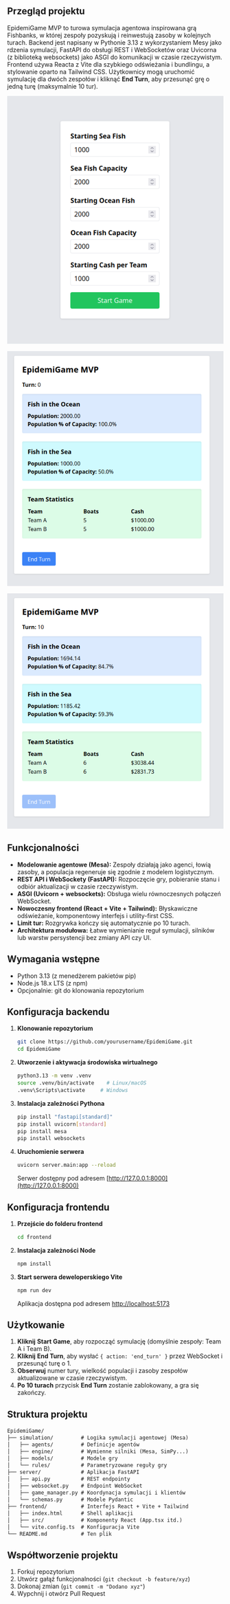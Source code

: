 ## Przegląd projektu

EpidemiGame MVP to turowa symulacja agentowa inspirowana grą Fishbanks, w której zespoły pozyskują i reinwestują zasoby w kolejnych turach. Backend jest napisany w Pythonie 3.13 z wykorzystaniem Mesy jako rdzenia symulacji, FastAPI do obsługi REST i WebSocketów oraz Uvicorna (z biblioteką websockets) jako ASGI do komunikacji w czasie rzeczywistym. Frontend używa Reacta z Vite dla szybkiego odświeżania i bundlingu, a stylowanie oparto na Tailwind CSS. Użytkownicy mogą uruchomić symulację dla dwóch zespołów i kliknąć **End Turn**, aby przesunąć grę o jedną turę (maksymalnie 10 tur).

![Init screen](Pics/init_screen.png)

![Start screen](Pics/start_screen.png)

![Finish screen](Pics/finish_screen.png)

## Funkcjonalności

* **Modelowanie agentowe (Mesa):** Zespoły działają jako agenci, łowią zasoby, a populacja regeneruje się zgodnie z modelem logistycznym.
* **REST API i WebSockety (FastAPI):** Rozpoczęcie gry, pobieranie stanu i odbiór aktualizacji w czasie rzeczywistym.
* **ASGI (Uvicorn + websockets):** Obsługa wielu równoczesnych połączeń WebSocket.
* **Nowoczesny frontend (React + Vite + Tailwind):** Błyskawiczne odświeżanie, komponentowy interfejs i utility-first CSS.
* **Limit tur:** Rozgrywka kończy się automatycznie po 10 turach.
* **Architektura modułowa:** Łatwe wymienianie reguł symulacji, silników lub warstw persystencji bez zmiany API czy UI.

## Wymagania wstępne

* Python 3.13 (z menedżerem pakietów pip)
* Node.js 18.x LTS (z npm)
* Opcjonalnie: git do klonowania repozytorium

## Konfiguracja backendu

1. **Klonowanie repozytorium**

   ```bash
   git clone https://github.com/yourusername/EpidemiGame.git
   cd EpidemiGame
   ```
2. **Utworzenie i aktywacja środowiska wirtualnego**

   ```bash
   python3.13 -m venv .venv
   source .venv/bin/activate    # Linux/macOS
   .venv\Scripts\activate     # Windows
   ```
3. **Instalacja zależności Pythona**

   ```bash
   pip install "fastapi[standard]"
   pip install uvicorn[standard]
   pip install mesa
   pip install websockets
   ```
4. **Uruchomienie serwera**

   ```bash
   uvicorn server.main:app --reload
   ```

   Serwer dostępny pod adresem [http://127.0.0.1:8000](http://127.0.0.1:8000)

## Konfiguracja frontendu

1. **Przejście do folderu frontend**

   ```bash
   cd frontend
   ```
2. **Instalacja zależności Node**

   ```bash
   npm install
   ```
3. **Start serwera deweloperskiego Vite**

   ```bash
   npm run dev
   ```

   Aplikacja dostępna pod adresem [http://localhost:5173](http://localhost:5173)

## Użytkowanie

1. **Kliknij** **Start Game**, aby rozpocząć symulację (domyślnie zespoły: Team A i Team B).
2. **Kliknij** **End Turn**, aby wysłać `{ action: 'end_turn' }` przez WebSocket i przesunąć turę o 1.
3. **Obserwuj** numer tury, wielkość populacji i zasoby zespołów aktualizowane w czasie rzeczywistym.
4. **Po 10 turach** przycisk **End Turn** zostanie zablokowany, a gra się zakończy.

## Struktura projektu

```
EpidemiGame/
├── simulation/         # Logika symulacji agentowej (Mesa)
│   ├── agents/         # Definicje agentów
│   ├── engine/         # Wymienne silniki (Mesa, SimPy...)
│   ├── models/         # Modele gry
│   └── rules/          # Parametryzowane reguły gry
├── server/             # Aplikacja FastAPI
│   ├── api.py          # REST endpointy
│   ├── websocket.py    # Endpoint WebSocket
│   ├── game_manager.py # Koordynacja symulacji i klientów
│   └── schemas.py      # Modele Pydantic
├── frontend/           # Interfejs React + Vite + Tailwind
│   ├── index.html      # Shell aplikacji
│   ├── src/            # Komponenty React (App.tsx itd.)
│   └── vite.config.ts  # Konfiguracja Vite
└── README.md           # Ten plik
```

## Współtworzenie projektu

1. Forkuj repozytorium
2. Utwórz gałąź funkcjonalności (`git checkout -b feature/xyz`)
3. Dokonaj zmian (`git commit -m "Dodano xyz"`)
4. Wypchnij i otwórz Pull Request